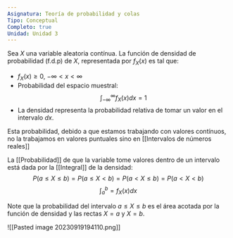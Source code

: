 ```yaml
---
Asignatura: Teoría de probabilidad y colas
Tipo: Conceptual
Completo: true
Unidad: Unidad 3
---
```

Sea $X$ una variable aleatoria contínua. La función de densidad de probabilidad (f.d.p) de $X$, representada por $f_X(x)$ es tal que:

- $f_X(x)\geq 0$,    $-\infty < x < \infty$
- Probabilidad del espacio muestral:
$$\int_{-\infty}^{\infty}f_X(x)dx=1$$
- La densidad representa la probabilidad relativa de tomar un valor en el intervalo $dx$.


Esta probabilidad, debido a que estamos trabajando con valores contínuos, no la trabajamos en valores puntuales sino en [[Intervalos de números reales]]

La [[Probabilidad]] de que la variable tome valores dentro de un intervalo está dada por la [[Integral]] de la densidad:
$$P(a\leq X\leq b)=P(a\leq X < b)=P(a<X\leq b)=P(a<X<b)$$
$$\int_{a}^{b}=f_X(x)dx$$

Note que la probabilidad del intervalo $a\leq X\leq b$ es el área acotada por la función de densidad y las rectas $X=a$ y $X=b$.

![[Pasted image 20230919194110.png]]
